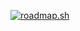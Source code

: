 [![roadmap.sh](https://api.roadmap.sh/v1-badge/tall/64960387d99c9d673190fce7?variant=dark&roadmaps=cyber-security%2Cpython%2Cbackend%2Cdevops)](https://roadmap.sh)
